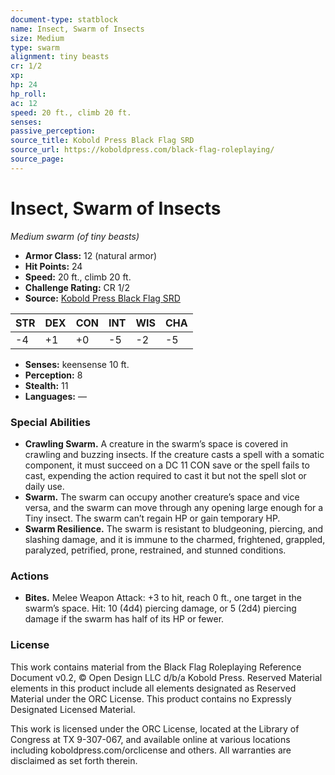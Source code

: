 ```yaml
---
document-type: statblock
name: Insect, Swarm of Insects
size: Medium
type: swarm
alignment: tiny beasts
cr: 1/2
xp: 
hp: 24
hp_roll: 
ac: 12
speed: 20 ft., climb 20 ft.
senses: 
passive_perception: 
source_title: Kobold Press Black Flag SRD
source_url: https://koboldpress.com/black-flag-roleplaying/
source_page: 
---
```


# Insect, Swarm of Insects

*Medium swarm (of tiny beasts)*

- **Armor Class:** 12 (natural armor)
- **Hit Points:** 24
- **Speed:** 20 ft., climb 20 ft.
- **Challenge Rating:** CR 1/2
- **Source:** [Kobold Press Black Flag SRD](https://koboldpress.com/black-flag-roleplaying/)

| STR | DEX | CON | INT | WIS | CHA |
| --- | --- | --- | --- | --- | --- |
| -4 | +1 | +0 | -5 | -2 | -5 |

- **Senses:** keensense 10 ft.
- **Perception:** 8
- **Stealth:** 11
- **Languages:** —

### Special Abilities

- **Crawling Swarm.** A creature in the swarm’s space is covered in crawling and buzzing insects. If the creature casts a spell with a somatic component, it must succeed on a DC 11 CON save or the spell fails to cast, expending the action required to cast it but not the spell slot or daily use.
- **Swarm.** The swarm can occupy another creature’s space and vice versa, and the swarm can move through any opening large enough for a Tiny insect. The swarm can’t regain HP or gain temporary HP.
- **Swarm Resilience.** The swarm is resistant to bludgeoning, piercing, and slashing damage, and it is immune to the charmed, frightened, grappled, paralyzed, petrified, prone, restrained, and stunned conditions.

### Actions

- **Bites.** Melee Weapon Attack: +3 to hit, reach 0 ft., one target in the swarm’s space. Hit: 10 (4d4) piercing damage, or 5 (2d4) piercing damage if the swarm has half of its HP or fewer.

### License

This work contains material from the Black Flag Roleplaying Reference Document v0.2, © Open Design LLC d/b/a Kobold Press. Reserved Material elements in this product include all elements designated as Reserved Material under the ORC License. This product contains no Expressly Designated Licensed Material.

This work is licensed under the ORC License, located at the Library of Congress at TX 9-307-067, and available online at various locations including koboldpress.com/orclicense and others. All warranties are disclaimed as set forth therein.
